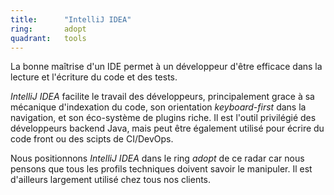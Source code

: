 ```yaml
---
title:      "IntelliJ IDEA"
ring:       adopt 
quadrant:   tools
---
```


La bonne maîtrise d'un IDE permet à un développeur d'être efficace dans la lecture et l'écriture du code et des tests.

*IntelliJ IDEA* facilite le travail des développeurs, principalement grace à sa mécanique d'indexation du code, son orientation *keyboard-first* dans la navigation, et son éco-système de plugins riche. Il est l'outil privilégié des développeurs backend Java, mais peut être également utilisé pour écrire du code front ou des scipts de CI/DevOps.

Nous positionnons *IntelliJ IDEA* dans le ring *adopt* de ce radar car nous pensons que tous les profils techniques doivent savoir le manipuler. Il est d'ailleurs largement utilisé chez tous nos clients.